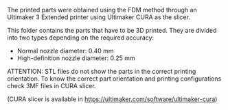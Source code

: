 The printed parts were obtained using the FDM method through an Ultimaker 3 Extended printer using Ultimaker CURA as the slicer.

This folder contains the parts that have to be 3D printed. They are divided into two types depending on the required accuracy:
- Normal nozzle diameter: 0.40 mm
- High-definition nozzle diameter: 0.25 mm

ATTENTION: STL files do not show the parts in the correct printing orientation. To know the correct part orientation and printing configurations check 3MF files in CURA slicer.

(CURA slicer is available in https://ultimaker.com/software/ultimaker-cura)
